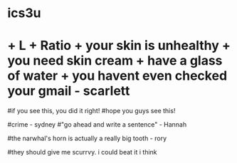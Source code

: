 # ics3u
# + L + Ratio + your skin is unhealthy + you need skin cream + have a glass of water + you havent even checked your gmail - scarlett
#if you see this, you did it right!
#hope you guys see this!

#crime - sydney
#"go ahead and write a sentence" - Hannah

#the narwhal's horn is actually a really big tooth - rory

#they should give me scurrvy. i could beat it i think 